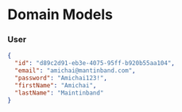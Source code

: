 # Domain Models

### User

```json
{
  "id": "d89c2d91-eb3e-4075-95ff-b920b55aa104",
  "email": "amichai@mantinband.com",
  "password": "Amichai123!",
  "firstName": "Amichai",
  "lastName": "Maintinband"
}
```
